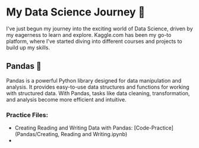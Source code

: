 # My Data Science Journey 🚀

I've just begun my journey into the exciting world of Data Science, driven by my eagerness to learn and explore. Kaggle.com has been my go-to platform, where I've started diving into different courses and projects to build up my skills.

## Pandas 🐼
Pandas is a powerful Python library designed for data manipulation and analysis. It provides easy-to-use data structures and functions for working with structured data. With Pandas, tasks like data cleaning, transformation, and analysis become more efficient and intuitive.

### Practice Files:
- Creating Reading and Writing Data with Pandas: [Code-Practice](Pandas/Creating, Reading and Writing.ipynb)
-
